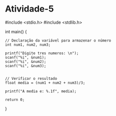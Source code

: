 # Atividade-5

#include <stdio.h>
#include <stdlib.h>

int main() {
	
    // Declaração da variável para armazenar o número
    int num1, num2, num3;
    
    printf("Digite tres numeros: \n");
    scanf("%i", &num1);
    scanf("%i", &num2);
    scanf("%i", &num3);


    // Verificar o resultado
    float media = (num1 + num2 + num3)/3;
	
	printf("A media e: %.1f", media); 
    
    return 0;
}
